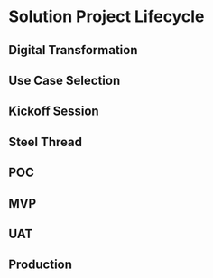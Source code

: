 # Solution Project Lifecycle

## Digital Transformation

## Use Case Selection

## Kickoff Session

## Steel Thread

## POC

## MVP

## UAT

## Production

